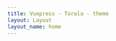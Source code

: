 ```yaml
---
title: Vuepress - Torala - theme
layout: Layout
layout_name: home
---
```


<!-- <HeaderBaner/>
<About/>
<Portfolio/>
<Cta/> -->
